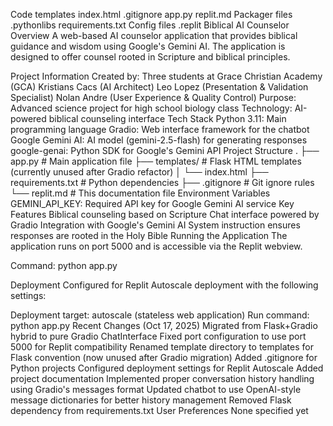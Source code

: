 Code
templates
index.html
.gitignore
app.py
replit.md
Packager files
.pythonlibs
requirements.txt
Config files
.replit
Biblical AI Counselor
Overview
A web-based AI counselor application that provides biblical guidance and wisdom using Google's Gemini AI. The application is designed to offer counsel rooted in Scripture and biblical principles.

Project Information
Created by: Three students at Grace Christian Academy (GCA)
Kristians Cacs (AI Architect)
Leo Lopez (Presentation & Validation Specialist)
Nolan Andre (User Experience & Quality Control)
Purpose: Advanced science project for high school biology class
Technology: AI-powered biblical counseling interface
Tech Stack
Python 3.11: Main programming language
Gradio: Web interface framework for the chatbot
Google Gemini AI: AI model (gemini-2.5-flash) for generating responses
google-genai: Python SDK for Google's Gemini API
Project Structure
.
├── app.py              # Main application file
├── templates/          # Flask HTML templates (currently unused after Gradio refactor)
│   └── index.html
├── requirements.txt    # Python dependencies
├── .gitignore         # Git ignore rules
└── replit.md          # This documentation file
Environment Variables
GEMINI_API_KEY: Required API key for Google Gemini AI service
Key Features
Biblical counseling based on Scripture
Chat interface powered by Gradio
Integration with Google's Gemini AI
System instruction ensures responses are rooted in the Holy Bible
Running the Application
The application runs on port 5000 and is accessible via the Replit webview.

Command: python app.py

Deployment
Configured for Replit Autoscale deployment with the following settings:

Deployment target: autoscale (stateless web application)
Run command: python app.py
Recent Changes (Oct 17, 2025)
Migrated from Flask+Gradio hybrid to pure Gradio ChatInterface
Fixed port configuration to use port 5000 for Replit compatibility
Renamed template directory to templates for Flask convention (now unused after Gradio migration)
Added .gitignore for Python projects
Configured deployment settings for Replit Autoscale
Added project documentation
Implemented proper conversation history handling using Gradio's messages format
Updated chatbot to use OpenAI-style message dictionaries for better history management
Removed Flask dependency from requirements.txt
User Preferences
None specified yet
